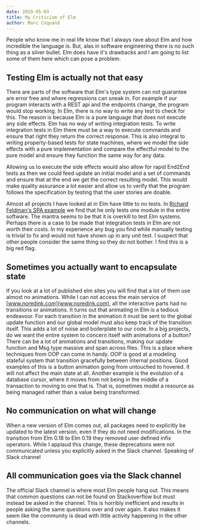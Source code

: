 ```yaml
---
date: 2019-05-03
title: My Criticism of Elm
author: Marc Coquand
---
```


People who know me in real life know that I always rave about Elm and how
incredible the language is. But, alas in software engineering there is no such
thing as a silver bullet. Elm does have it's drawbacks and I am going to list
some of them here which can pose a problem.

## Testing Elm is actually not that easy

There are parts of the software that Elm's type system can not guarantee are
error free and where regressions can sneak in. For example if our program
interacts with a REST api and the endpoints change, the program would stop
working. In Elm, there is no way to write any test to check for this. The reason
is because Elm is a pure language that does not execute any side effects. Elm
has no way of writing integration tests. To write integration tests in Elm there
must be a way to execute commands and ensure that right they return the correct
response. This is also integral to writing property-based tests for state
machines, where we model the side effects with a pure implementation and compare
the effectful model to the pure model and ensure they function the same way for
any data.

Allowing us to execute the side effects would also allow for rapid End2End tests
as then we could feed update an initial model and a set of commands and ensure
that at the end we get the correct resulting model. This would make quality
assurance a lot easier and allow us to verify that the program follows the
specification by testing that the user stories are doable.

Almost all projects I have looked at in Elm have little to no tests. In [Richard
Feldman's SPA example](https://github.com/rtfeldman/elm-spa-example) we find
that he only tests one module in the entire software. The mantra seems to be
that it is overkill to test Elm systems. Perhaps there is a case to be made that
integration tests in Elm are not worth their costs. In my experience any
bug you find while manually testing is trivial to fix and would not have shown
up in any unit test. I suspect that other people consider the same thing so they
do not bother. I find this is a big red flag.

## Sometimes you actually want to encapsulate state

If you look at a lot of published elm sites you will find that a lot of them use
almost no animations. While I can not access the main service of
[www.noredink.com](www.noredink.com), all the interactive parts had no
transitions or animations. It turns out that animating in Elm is a tedious
endeavour. For each transition in the animation it must be sent to the global
update function and our global model must also keep track of the transition
itself. This adds a lot of noise and boilerplate to our code. In a big projects,
do we want the entire system to concern itself with animations of a button?
There can be a lot of animations and transitions, making our update function and
Msg type massive and span across files. This is a place where techniques from
OOP can come in handy. OOP is good at a modeling stateful system that transition
gracefully between internal positions. Good examples of this is a button
animation going from untouched to hovered. It will not affect the main state at
all. Another example is the evolution of a database cursor, where it moves from
not being in the middle of a transaction to moving to one that is. That is,
sometimes model a resource as being managed rather than a value being
transformed.

## No communication on what will change

When a new version of Elm comes out, all packages need to explicitly be updated
to the latest version, even if they do not need modifications. In the transition
from Elm 0.18 to Elm 0.19 they removed user defined infix operators. While I
applaud this change, these deprecations were not communicated unless you
explicitly asked in the Slack channel. Speaking of Slack channel

## All communication goes via the Slack channel

The official Slack channel is where most Elm people hang out. This means that
common questions can not be found on Stackoverflow but
must instead be asked in the channel. This is horribly inefficient and results
in people asking the same questions over and over again. It also makes it seem
like the community is dead with little activity happening in the other channels.
